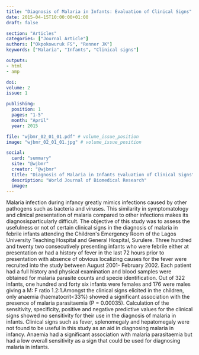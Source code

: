 ```yaml
---
title: "Diagnosis of Malaria in Infants: Evaluation of Clinical Signs"
date: 2015-04-15T10:00:00+01:00
draft: false

section: "Articles"
categories: ["Journal Article"]
authors: ["Okpokowuruk FS", "Renner JK"]
keywords: ["Malaria", "Infants", "Clinical signs"]

outputs: 
- html
- amp

doi:
volume: 2
issue: 1

publishing:
  position: 1
  pages: "1-5"
  month: "April"
  year: 2015

file: "wjbmr_02_01_01.pdf" # volume_issue_position
image: "wjbmr_02_01_01.jpg" # volume_issue_position

social:
  card: "summary"
  site: "@wjbmr"
  creator: "@wjbmr"
  title: "Diagnosis of Malaria in Infants Evaluation of Clinical Signs"
  description: "World Journal of Biomedical Research"
  image:
---
```

Malaria infection during infancy greatly mimics infections caused by other pathogens such as bacteria and viruses. This similarity in symptomatology and clinical presentation of malaria compared to other infections makes its diagnosisparticularly difficult. The objective of this study was to assess the usefulness or not of certain clinical signs in the diagnosis of malaria in febrile infants attending the Children's Emergency Room of the Lagos University Teaching Hospital and General Hospital, Surulere. Three hundred and twenty two consecutively presenting infants who were febrile either at presentation or had a history of fever in the last 72 hours prior to presentation with absence of obvious localizing causes for the fever were recruited into the study between August 2001- February 2002. Each patient had a full history and physical examination and blood samples were obtained for malaria parasite counts and specie identification. Out of 322 infants, one hundred and forty six infants were females and 176 were males giving a M: F ratio 1.2:1.Amongst the clinical signs elicited in the children, only anaemia (haematocrit<33%) showed a significant association with the presence of malaria parasitaemia (P = 0.00035). Calculation of the sensitivity, specificity, positive and negative predictive values for the clinical signs showed no sensitivity for their use in the diagnosis of malaria in infants. Clinical signs such as fever, splenomegaly and hepatomegaly were not found to be useful in this study as an aid in diagnosing malaria in infancy. Anaemia had a significant association with malaria parasitaemia but had a low overall sensitivity as a sign that could be used for diagnosing malaria in infants.
